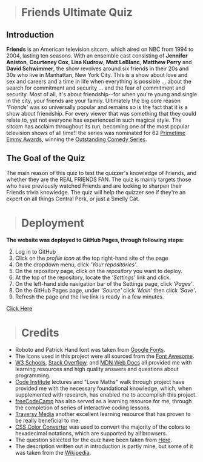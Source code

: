 ># Friends Ultimate Quiz
## Introduction 
**Friends** is an American television sitcom, which aired on NBC from 1994 to 2004, lasting ten seasons. With an ensemble cast consisting of **Jennifer Aniston**, **Courteney Cox**, **Lisa Kudrow**, **Matt LeBlanc**, **Matthew Perry** and **David Schwimmer**, the show revolves around six friends in their 20s and 30s who live in Manhattan, New York City. This is a show about love and sex and careers and a time in life when everything is possible ... about the search for commitment and security ... and the fear of commitment and security. Most of all, it's about friendship--for when you're young and single in the city, your friends are your family. Ultimately the big core reason *‘Friends’* was so universally popular and remains so is the fact that it is a show about friendship. For every viewer that was something that they could relate to, yet not everyone has experienced in such magical style. The sitcom has acclaim throughout its run, becoming one of the most popular television shows of all time!! the series was nominated for 62 [Primetime Emmy Awards](http://en.wikipedia.org/wiki/Primetime_Emmy_Awards), winning the [Outstanding Comedy Series](https://en.wikipedia.org/wiki/Primetime_Emmy_Award_for_Outstanding_Comedy_Series). 

## The Goal of the Quiz
The main reason of this quiz to test the quizzer's knowledge of Friends, and whether they are the REAL FRIENDS FAN. The quiz is mainly targets those who have previously watched Friends and are looking to sharpen their Friends trivia knowledge. The quiz will help the quizzer see if they're an expert on all things Central Perk, or just a Smelly Cat. 

># Deployment 
 **The website was deployed to GitHub Pages, through following steps:**

2. Log in to GitHub
3. Click on the *profile icon* at the top right-hand site of the page
4. On the dropdown menu, click *'Your repositories'*.
5. On the repository page, click on the *repository* you want to deploy.
6. At the top of the repository, locate the *'Settings'* link and click.
7. On the left-hand side navigation bar of the Settings page, click *'Pages'*.
8. On the GitHub Pages page, under *'Source'* click *'Main'* then click *'Save'*.
9. Refresh the page and the live link is ready in a few minutes.

[Click Here]()

># Credits

- Roboto and Patrick Hand font was taken from [Google Fonts](http://fonts.google.com).
- The icons used in this project were all sourced from the [Font Awesome](http://fontawesome.com).
- [W3 Schools](http://w3schools.com), [Stack Overflow](https://stackoverflow.com), and [MDN Web Docs](http://developer.mozilla.org) all provided me with learning resources and high quality answers and questions about programming.
- [Code Institute](http://codeinstitute.com) lectures and "Love Maths" walk through project have provided me with the necessary foundational knowledge, which, when supplemented with research, has enabled me to accomplish this project. 
- [freeCodeCamp](http://freecodecamp.org) has also served as a learning resource for me, through the completion of series of interactive coding lessons. 
- [Traversy Media](http://youtube.com/c/TraversyMedia) another excellent learning resource that has proven to be really beneficial to me. 
- [CSS Color Converter](http://maetting.com) was used to convert the majority of the colors to hexadecimal notations, which are supported by all browsers.
- The question selected for the quiz have been taken from [Here](https://www.beano.com/posts/the-ultimate-friends-trivia-quiz).
- The description written out in introduction is partly mine, but some of it was taken from the [Wikipedia](https://en.wikipedia.org/wiki/Friends).


